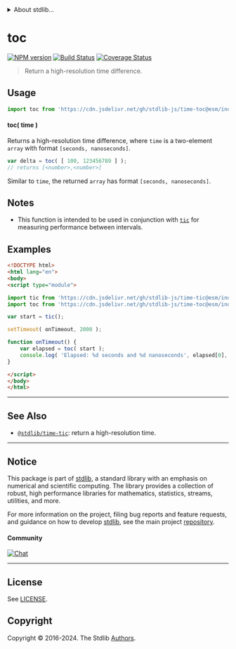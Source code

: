 <!--

@license Apache-2.0

Copyright (c) 2018 The Stdlib Authors.

Licensed under the Apache License, Version 2.0 (the "License");
you may not use this file except in compliance with the License.
You may obtain a copy of the License at

   http://www.apache.org/licenses/LICENSE-2.0

Unless required by applicable law or agreed to in writing, software
distributed under the License is distributed on an "AS IS" BASIS,
WITHOUT WARRANTIES OR CONDITIONS OF ANY KIND, either express or implied.
See the License for the specific language governing permissions and
limitations under the License.

-->


<details>
  <summary>
    About stdlib...
  </summary>
  <p>We believe in a future in which the web is a preferred environment for numerical computation. To help realize this future, we've built stdlib. stdlib is a standard library, with an emphasis on numerical and scientific computation, written in JavaScript (and C) for execution in browsers and in Node.js.</p>
  <p>The library is fully decomposable, being architected in such a way that you can swap out and mix and match APIs and functionality to cater to your exact preferences and use cases.</p>
  <p>When you use stdlib, you can be absolutely certain that you are using the most thorough, rigorous, well-written, studied, documented, tested, measured, and high-quality code out there.</p>
  <p>To join us in bringing numerical computing to the web, get started by checking us out on <a href="https://github.com/stdlib-js/stdlib">GitHub</a>, and please consider <a href="https://opencollective.com/stdlib">financially supporting stdlib</a>. We greatly appreciate your continued support!</p>
</details>

# toc

[![NPM version][npm-image]][npm-url] [![Build Status][test-image]][test-url] [![Coverage Status][coverage-image]][coverage-url] <!-- [![dependencies][dependencies-image]][dependencies-url] -->

> Return a high-resolution time difference.



<section class="usage">

## Usage

```javascript
import toc from 'https://cdn.jsdelivr.net/gh/stdlib-js/time-toc@esm/index.mjs';
```

#### toc( time )

Returns a high-resolution time difference, where `time` is a two-element `array` with format `[seconds, nanoseconds]`.

```javascript
var delta = toc( [ 100, 123456789 ] );
// returns [<number>,<number>]
```

Similar to `time`, the returned `array` has format `[seconds, nanoseconds]`.

</section>

<!-- /.usage -->

<secton class="notes">

## Notes

-   This function is intended to be used in conjunction with [`tic`][@stdlib/time/tic] for measuring performance between intervals.

</section>

<!-- /.notes -->

<section class="examples">

## Examples

<!-- eslint no-undef: "error" -->

```html
<!DOCTYPE html>
<html lang="en">
<body>
<script type="module">

import tic from 'https://cdn.jsdelivr.net/gh/stdlib-js/time-tic@esm/index.mjs';
import toc from 'https://cdn.jsdelivr.net/gh/stdlib-js/time-toc@esm/index.mjs';

var start = tic();

setTimeout( onTimeout, 2000 );

function onTimeout() {
    var elapsed = toc( start );
    console.log( 'Elapsed: %d seconds and %d nanoseconds', elapsed[0], elapsed[1] );
}

</script>
</body>
</html>
```

</section>

<!-- /.examples -->

<!-- Section for related `stdlib` packages. Do not manually edit this section, as it is automatically populated. -->

<section class="related">

* * *

## See Also

-   <span class="package-name">[`@stdlib/time-tic`][@stdlib/time/tic]</span><span class="delimiter">: </span><span class="description">return a high-resolution time.</span>

</section>

<!-- /.related -->

<!-- Section for all links. Make sure to keep an empty line after the `section` element and another before the `/section` close. -->


<section class="main-repo" >

* * *

## Notice

This package is part of [stdlib][stdlib], a standard library with an emphasis on numerical and scientific computing. The library provides a collection of robust, high performance libraries for mathematics, statistics, streams, utilities, and more.

For more information on the project, filing bug reports and feature requests, and guidance on how to develop [stdlib][stdlib], see the main project [repository][stdlib].

#### Community

[![Chat][chat-image]][chat-url]

---

## License

See [LICENSE][stdlib-license].


## Copyright

Copyright &copy; 2016-2024. The Stdlib [Authors][stdlib-authors].

</section>

<!-- /.stdlib -->

<!-- Section for all links. Make sure to keep an empty line after the `section` element and another before the `/section` close. -->

<section class="links">

[npm-image]: http://img.shields.io/npm/v/@stdlib/time-toc.svg
[npm-url]: https://npmjs.org/package/@stdlib/time-toc

[test-image]: https://github.com/stdlib-js/time-toc/actions/workflows/test.yml/badge.svg?branch=v0.2.1
[test-url]: https://github.com/stdlib-js/time-toc/actions/workflows/test.yml?query=branch:v0.2.1

[coverage-image]: https://img.shields.io/codecov/c/github/stdlib-js/time-toc/main.svg
[coverage-url]: https://codecov.io/github/stdlib-js/time-toc?branch=main

<!--

[dependencies-image]: https://img.shields.io/david/stdlib-js/time-toc.svg
[dependencies-url]: https://david-dm.org/stdlib-js/time-toc/main

-->

[chat-image]: https://img.shields.io/gitter/room/stdlib-js/stdlib.svg
[chat-url]: https://app.gitter.im/#/room/#stdlib-js_stdlib:gitter.im

[stdlib]: https://github.com/stdlib-js/stdlib

[stdlib-authors]: https://github.com/stdlib-js/stdlib/graphs/contributors

[umd]: https://github.com/umdjs/umd
[es-module]: https://developer.mozilla.org/en-US/docs/Web/JavaScript/Guide/Modules

[deno-url]: https://github.com/stdlib-js/time-toc/tree/deno
[deno-readme]: https://github.com/stdlib-js/time-toc/blob/deno/README.md
[umd-url]: https://github.com/stdlib-js/time-toc/tree/umd
[umd-readme]: https://github.com/stdlib-js/time-toc/blob/umd/README.md
[esm-url]: https://github.com/stdlib-js/time-toc/tree/esm
[esm-readme]: https://github.com/stdlib-js/time-toc/blob/esm/README.md
[branches-url]: https://github.com/stdlib-js/time-toc/blob/main/branches.md

[stdlib-license]: https://raw.githubusercontent.com/stdlib-js/time-toc/main/LICENSE

[@stdlib/time/tic]: https://github.com/stdlib-js/time-tic/tree/esm

<!-- <related-links> -->

[@stdlib/time/tic]: https://github.com/stdlib-js/time-tic/tree/esm

<!-- </related-links> -->

</section>

<!-- /.links -->
